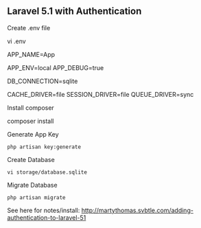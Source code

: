 ## Laravel 5.1 with Authentication

Create .env file

   vi .env

   APP_NAME=App
   
   APP_ENV=local
   APP_DEBUG=true

   DB_CONNECTION=sqlite
   
   CACHE_DRIVER=file
   SESSION_DRIVER=file
   QUEUE_DRIVER=sync

Install composer

   composer install
  
Generate App Key

    php artisan key:generate

Create Database

    vi storage/database.sqlite
  
Migrate Database

    php artisan migrate

  



See here for notes/install: http://martythomas.svbtle.com/adding-authentication-to-laravel-51
